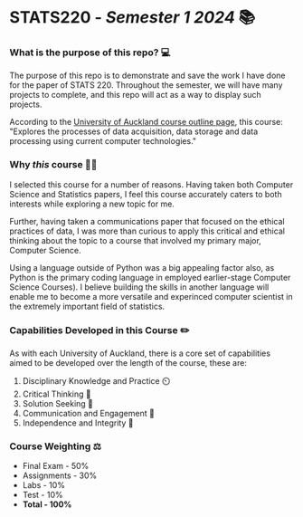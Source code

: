 # **STATS220** - *Semester 1 2024* :books:
### What is the purpose of this repo? :computer:
The purpose of this repo is to demonstrate and save the work I have done for the paper of STATS 220. Throughout the semester, we will have many projects to complete, and this repo will act as a way to display such projects.

According to the [University of Auckland course outline page](https://courseoutline.auckland.ac.nz/dco/course/STATS/220/1213), this course: "Explores the processes of data acquisition, data storage and data processing using current computer technologies."

### Why *this* course :man_shrugging:

I selected this course for a number of reasons. Having taken both Computer Science and Statistics papers, I feel this course accurately caters to both interests while exploring a new topic for me.

Further, having taken a communications paper that focused on the ethical practices of data, I was more than curious to apply this critical and ethical thinking about the topic to a course that involved my primary major, Computer Science.

Using a language outside of Python was a big appealing factor also, as Python is the primary coding language in employed earlier-stage Computer Science Courses). I believe building the skills in another language will enable me to become a more versatile and experinced computer scientist in the extremely important field of statistics.

### Capabilities Developed in this Course :pencil2:

As with each University of Auckland, there is a core set of capabilities aimed to be developed over the length of the course, these are:


1.	Disciplinary Knowledge and Practice :timer_clock:
3.	Critical Thinking :brain:
5.	Solution Seeking :thinking:
6.	Communication and Engagement :loudspeaker:
7.	Independence and Integrity :scroll:

### Course Weighting :balance_scale:

- Final Exam	  -  50%
- Assignments	  -  30%
- Labs	-  10%
- Test	-  10%
- **Total - 100%**
